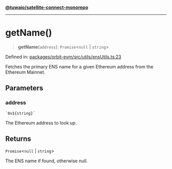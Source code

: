 [**@tuwaio/satellite-connect-monorepo**](../../../README.md)

***

# getName()

> **getName**(`address`): `Promise`\<`null` \| `string`\>

Defined in: [packages/orbit-evm/src/utils/ensUtils.ts:23](https://github.com/TuwaIO/satellite-connect/blob/5ea2bf35da638317e8edf885c3993433cb84e778/packages/orbit-evm/src/utils/ensUtils.ts#L23)

Fetches the primary ENS name for a given Ethereum address from the Ethereum Mainnet.

## Parameters

### address

`` `0x${string}` ``

The Ethereum address to look up.

## Returns

`Promise`\<`null` \| `string`\>

The ENS name if found, otherwise null.
